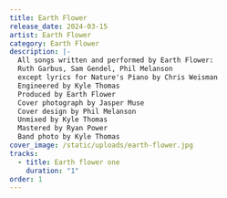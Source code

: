 ```yaml
---
title: Earth Flower
release_date: 2024-03-15
artist: Earth Flower
category: Earth Flower
description: |-
  All songs written and performed by Earth Flower:
  Ruth Garbus, Sam Gendel, Phil Melanson
  except lyrics for Nature's Piano by Chris Weisman
  Engineered by Kyle Thomas
  Produced by Earth Flower
  Cover photograph by Jasper Muse
  Cover design by Phil Melanson
  Unmixed by Kyle Thomas
  Mastered by Ryan Power
  Band photo by Kyle Thomas 
cover_image: /static/uploads/earth-flower.jpg
tracks:
  - title: Earth flower one
    duration: "1"
order: 1
---
```

